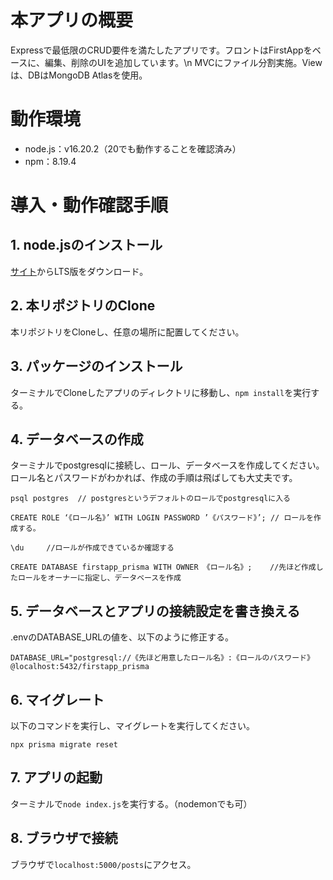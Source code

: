 # 本アプリの概要
Expressで最低限のCRUD要件を満たしたアプリです。フロントはFirstAppをベースに、編集、削除のUIを追加しています。\n
MVCにファイル分割実施。Viewは、DBはMongoDB Atlasを使用。


# 動作環境
- node.js：v16.20.2（20でも動作することを確認済み）
- npm：8.19.4

# 導入・動作確認手順

## 1. node.jsのインストール
[サイト](https://nodejs.org/en/download)からLTS版をダウンロード。

## 2. 本リポジトリのClone
本リポジトリをCloneし、任意の場所に配置してください。

## 3. パッケージのインストール
ターミナルでCloneしたアプリのディレクトリに移動し、`npm install`を実行する。

## 4. データベースの作成

ターミナルでpostgresqlに接続し、ロール、データベースを作成してください。
ロール名とパスワードがわかれば、作成の手順は飛ばしても大丈夫です。
```
psql postgres  // postgresというデフォルトのロールでpostgresqlに入る

CREATE ROLE ‘《ロール名》’ WITH LOGIN PASSWORD ’《パスワード》’; // ロールを作成する。

\du     //ロールが作成できているか確認する

CREATE DATABASE firstapp_prisma WITH OWNER 《ロール名》;    //先ほど作成したロールをオーナーに指定し、データベースを作成
```

## 5. データベースとアプリの接続設定を書き換える

.envのDATABASE_URLの値を、以下のように修正する。
```
DATABASE_URL="postgresql://《先ほど用意したロール名》:《ロールのパスワード》@localhost:5432/firstapp_prisma
```
## 6. マイグレート

以下のコマンドを実行し、マイグレートを実行してください。
```
npx prisma migrate reset
```

## 7. アプリの起動
ターミナルで`node index.js`を実行する。（nodemonでも可）

## 8. ブラウザで接続
ブラウザで`localhost:5000/posts`にアクセス。